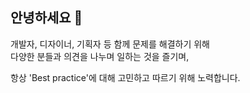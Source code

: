 ## 안녕하세요 👋

개발자, 디자이너, 기획자 등 함께 문제를 해결하기 위해   
다양한 분들과 의견을 나누며 일하는 것을 즐기며,   

항상 'Best practice'에 대해 고민하고 따르기 위해 노력합니다.
   
